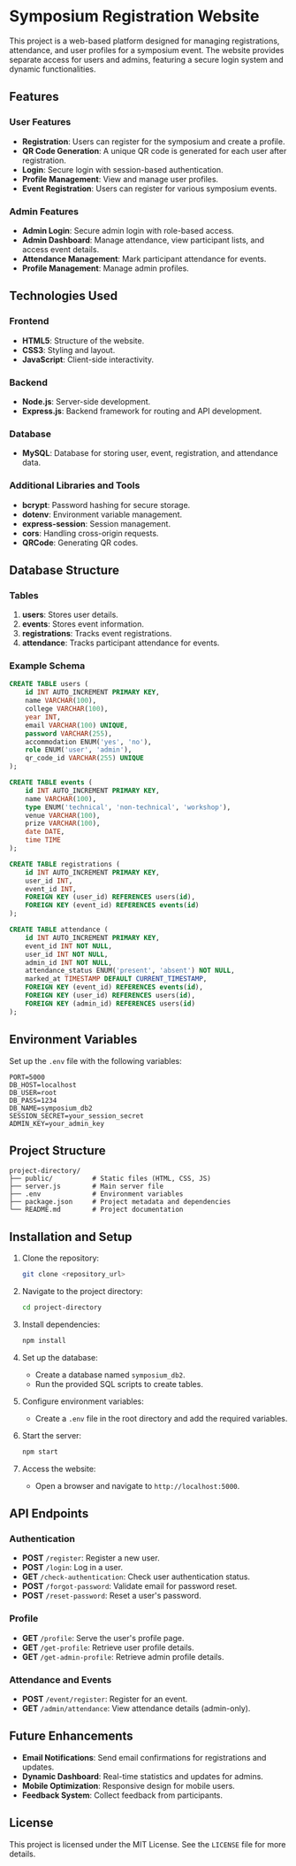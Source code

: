 # Symposium Registration Website

This project is a web-based platform designed for managing registrations, attendance, and user profiles for a symposium event. The website provides separate access for users and admins, featuring a secure login system and dynamic functionalities.

## Features

### User Features
- **Registration**: Users can register for the symposium and create a profile.
- **QR Code Generation**: A unique QR code is generated for each user after registration.
- **Login**: Secure login with session-based authentication.
- **Profile Management**: View and manage user profiles.
- **Event Registration**: Users can register for various symposium events.

### Admin Features
- **Admin Login**: Secure admin login with role-based access.
- **Admin Dashboard**: Manage attendance, view participant lists, and access event details.
- **Attendance Management**: Mark participant attendance for events.
- **Profile Management**: Manage admin profiles.

## Technologies Used

### Frontend
- **HTML5**: Structure of the website.
- **CSS3**: Styling and layout.
- **JavaScript**: Client-side interactivity.

### Backend
- **Node.js**: Server-side development.
- **Express.js**: Backend framework for routing and API development.

### Database
- **MySQL**: Database for storing user, event, registration, and attendance data.

### Additional Libraries and Tools
- **bcrypt**: Password hashing for secure storage.
- **dotenv**: Environment variable management.
- **express-session**: Session management.
- **cors**: Handling cross-origin requests.
- **QRCode**: Generating QR codes.

## Database Structure

### Tables
1. **users**: Stores user details.
2. **events**: Stores event information.
3. **registrations**: Tracks event registrations.
4. **attendance**: Tracks participant attendance for events.

### Example Schema
```sql
CREATE TABLE users (
    id INT AUTO_INCREMENT PRIMARY KEY,
    name VARCHAR(100),
    college VARCHAR(100),
    year INT,
    email VARCHAR(100) UNIQUE,
    password VARCHAR(255),
    accommodation ENUM('yes', 'no'),
    role ENUM('user', 'admin'),
    qr_code_id VARCHAR(255) UNIQUE
);

CREATE TABLE events (
    id INT AUTO_INCREMENT PRIMARY KEY,
    name VARCHAR(100),
    type ENUM('technical', 'non-technical', 'workshop'),
    venue VARCHAR(100),
    prize VARCHAR(100),
    date DATE,
    time TIME
);

CREATE TABLE registrations (
    id INT AUTO_INCREMENT PRIMARY KEY,
    user_id INT,
    event_id INT,
    FOREIGN KEY (user_id) REFERENCES users(id),
    FOREIGN KEY (event_id) REFERENCES events(id)
);

CREATE TABLE attendance (
    id INT AUTO_INCREMENT PRIMARY KEY,
    event_id INT NOT NULL,
    user_id INT NOT NULL,
    admin_id INT NOT NULL,
    attendance_status ENUM('present', 'absent') NOT NULL,
    marked_at TIMESTAMP DEFAULT CURRENT_TIMESTAMP,
    FOREIGN KEY (event_id) REFERENCES events(id),
    FOREIGN KEY (user_id) REFERENCES users(id),
    FOREIGN KEY (admin_id) REFERENCES users(id)
);
```

## Environment Variables
Set up the `.env` file with the following variables:
```
PORT=5000
DB_HOST=localhost
DB_USER=root
DB_PASS=1234
DB_NAME=symposium_db2
SESSION_SECRET=your_session_secret
ADMIN_KEY=your_admin_key
```

## Project Structure
```
project-directory/
├── public/          # Static files (HTML, CSS, JS)
├── server.js        # Main server file
├── .env             # Environment variables
├── package.json     # Project metadata and dependencies
└── README.md        # Project documentation
```

## Installation and Setup

1. Clone the repository:
   ```bash
   git clone <repository_url>
   ```

2. Navigate to the project directory:
   ```bash
   cd project-directory
   ```

3. Install dependencies:
   ```bash
   npm install
   ```

4. Set up the database:
   - Create a database named `symposium_db2`.
   - Run the provided SQL scripts to create tables.

5. Configure environment variables:
   - Create a `.env` file in the root directory and add the required variables.

6. Start the server:
   ```bash
   npm start
   ```

7. Access the website:
   - Open a browser and navigate to `http://localhost:5000`.

## API Endpoints

### Authentication
- **POST** `/register`: Register a new user.
- **POST** `/login`: Log in a user.
- **GET** `/check-authentication`: Check user authentication status.
- **POST** `/forgot-password`: Validate email for password reset.
- **POST** `/reset-password`: Reset a user's password.

### Profile
- **GET** `/profile`: Serve the user's profile page.
- **GET** `/get-profile`: Retrieve user profile details.
- **GET** `/get-admin-profile`: Retrieve admin profile details.

### Attendance and Events
- **POST** `/event/register`: Register for an event.
- **GET** `/admin/attendance`: View attendance details (admin-only).

## Future Enhancements
- **Email Notifications**: Send email confirmations for registrations and updates.
- **Dynamic Dashboard**: Real-time statistics and updates for admins.
- **Mobile Optimization**: Responsive design for mobile users.
- **Feedback System**: Collect feedback from participants.

## License
This project is licensed under the MIT License. See the `LICENSE` file for more details.

